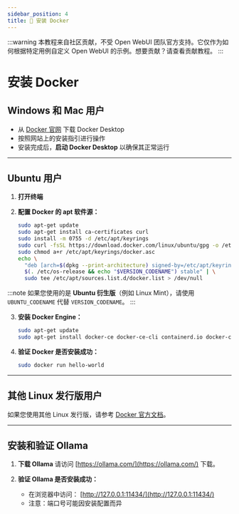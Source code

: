 ```yaml
---
sidebar_position: 4
title: 🐳 安装 Docker
---
```


:::warning
本教程来自社区贡献，不受 Open WebUI 团队官方支持。它仅作为如何根据特定用例自定义 Open WebUI 的示例。想要贡献？请查看贡献教程。
:::

# 安装 Docker

## Windows 和 Mac 用户

- 从 [Docker 官网](https://www.docker.com/products/docker-desktop) 下载 Docker Desktop
- 按照网站上的安装指引进行操作
- 安装完成后，**启动 Docker Desktop** 以确保其正常运行

---

## Ubuntu 用户

1. **打开终端**

2. **配置 Docker 的 apt 软件源：**

   ```bash
   sudo apt-get update
   sudo apt-get install ca-certificates curl
   sudo install -m 0755 -d /etc/apt/keyrings
   sudo curl -fsSL https://download.docker.com/linux/ubuntu/gpg -o /etc/apt/keyrings/docker.asc
   sudo chmod a+r /etc/apt/keyrings/docker.asc
   echo \
     "deb [arch=$(dpkg --print-architecture) signed-by=/etc/apt/keyrings/docker.asc] https://download.docker.com/linux/ubuntu \
     $(. /etc/os-release && echo "$VERSION_CODENAME") stable" | \
     sudo tee /etc/apt/sources.list.d/docker.list > /dev/null
   ```

:::note
如果您使用的是 **Ubuntu 衍生版**（例如 Linux Mint），请使用 `UBUNTU_CODENAME` 代替 `VERSION_CODENAME`。
:::

3. **安装 Docker Engine：**

   ```bash
   sudo apt-get update
   sudo apt-get install docker-ce docker-ce-cli containerd.io docker-compose-plugin
   ```

4. **验证 Docker 是否安装成功：**

   ```bash
   sudo docker run hello-world
   ```

---

## 其他 Linux 发行版用户

如果您使用其他 Linux 发行版，请参考 [Docker 官方文档](https://docs.docker.com/engine/install/)。

---

## 安装和验证 Ollama

1. **下载 Ollama**
   请访问 [https://ollama.com/](https://ollama.com/) 下载。

2. **验证 Ollama 是否安装成功：**
   - 在浏览器中访问：
     [http://127.0.0.1:11434/](http://127.0.0.1:11434/)
   - 注意：端口号可能因安装配置而异
